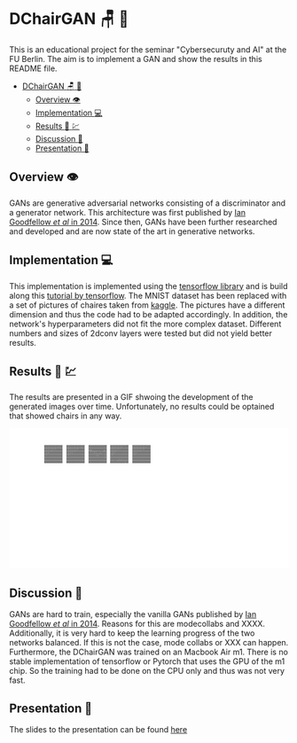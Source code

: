 # DChairGAN :chair: :brain:

This is an educational project for the seminar "Cybersecuruty and AI" at the FU Berlin. The aim is to implement a GAN
and show the results in this README file.

- [DChairGAN :chair: :brain:](#dchairgan-chair-brain)
  - [Overview :eye:](#overview-eye)
  - [Implementation :computer:](#implementation-computer)
  - [Results :receipt: :chart:](#results-receipt-chart)
  - [Discussion :speech_balloon:](#discussion-speech_balloon)
  - [Presentation 📎](#presentation-)
## Overview :eye:

GANs are generative adversarial networks consisting of a discriminator and a generator network. This architecture was first
published by [Ian Goodfellow *et al* in 2014]( https://proceedings.neurips.cc/paper/2014/file/5ca3e9b122f61f8f06494c97b1afccf3-Paper.pdf).
Since then, GANs have been further researched and developed and are now state of the art in generative networks.
## Implementation :computer:
This implementation is implemented using the [tensorflow library](https://www.tensorflow.org) and is build along this
[tutorial by tensorflow](https://www.tensorflow.org/tutorials/generative/dcga). The MNIST dataset has been replaced with a
set of pictures of chaires taken from [kaggle](https://www.kaggle.com/arminajdehnia/antic-chairs). The pictures have a different
dimension and thus the code had to be adapted accordingly. In addition, the network's hyperparameters did not fit the more complex dataset. Different numbers and sizes of 2dconv layers were tested but did not yield better results. 
## Results :receipt: :chart:
The results are presented in a GIF shwoing the development of the generated images over time. Unfortunately, no results could be optained 
that showed chairs in any way.

![Animation of generator output throughout the training](dcgan.gif)

## Discussion :speech_balloon:
GANs are hard to train, especially the vanilla GANs published by [Ian Goodfellow *et al* in 2014]( https://proceedings.neurips.cc/paper/2014/file/5ca3e9b122f61f8f06494c97b1afccf3-Paper.pdf). Reasons for this are modecollabs and XXXX. Additionally, it is very hard 
to keep the learning progress of the two networks balanced. If this is not the case, mode collabs or XXX can happen.
Furthermore, the DChairGAN was trained on an Macbook Air m1. There is no stable implementation of tensorflow or Pytorch
that uses the GPU of the m1 chip. So the training had to be done on the CPU only and thus was not very fast. 
## Presentation 📎
The slides to the presentation can be found [here](GANS_pres.pdf)

